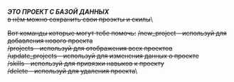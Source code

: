 ***ЭТО  ПРОЕКТ С БАЗОЙ ДАННЫХ***\
~~в нём можно сохранить свои проэкты и скилы~~\

~~Вот команды которые могут тебе помочь:~~
~~/new_project - используй для добавления нового проекта~~\
~~/projects - используй для отображения всех проектов~~\
~~/update_projects - используй для изменения данных о проекте~~\
~~/skills - используй для привязки навыков к проекту~~\
~~/delete - используй для удаления проекта~~\
